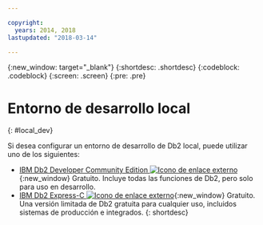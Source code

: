 ```yaml
---

copyright:
  years: 2014, 2018
lastupdated: "2018-03-14"

---
```


<!-- Attribute definitions --> 
{:new_window: target="_blank"}
{:shortdesc: .shortdesc}
{:codeblock: .codeblock}
{:screen: .screen}
{:pre: .pre}

# Entorno de desarrollo local
{: #local_dev}

Si desea configurar un entorno de desarrollo de Db2 local, puede utilizar uno de los siguientes:

* [IBM Db2 Developer Community Edition ![Icono de enlace externo](../../icons/launch-glyph.svg "Icono de enlace externo")](https://www.ibm.com/us-en/marketplace/ibm-db2-direct-and-developer-editions){:new_window} Gratuito. Incluye todas las funciones de Db2, pero solo para uso en desarrollo.
* [IBM Db2 Express-C ![Icono de enlace externo](../../icons/launch-glyph.svg "Icono de enlace externo")](https://www.ibm.com/developerworks/downloads/im/db2express/){:new_window} Gratuito. Una versión limitada de Db2 gratuita para cualquier uso, incluidos sistemas de producción e integrados.
{: shortdesc}
